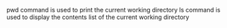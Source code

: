 pwd command is used to print the current working directory
ls command is used to display the contents list of the current working directory
